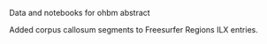 Data and notebooks for ohbm abstract

Added corpus callosum segments to Freesurfer Regions ILX entries.